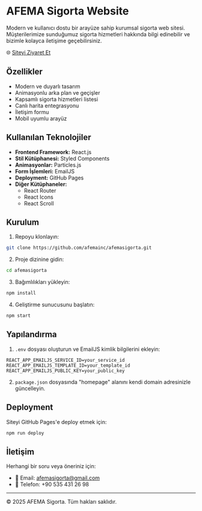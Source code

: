 # AFEMA Sigorta Website

Modern ve kullanıcı dostu bir arayüze sahip kurumsal sigorta web sitesi. Müşterilerimize sunduğumuz sigorta hizmetleri hakkında bilgi edinebilir ve bizimle kolayca iletişime geçebilirsiniz.

🌐 [Siteyi Ziyaret Et](https://afemasigorta.com)

## Özellikler

- Modern ve duyarlı tasarım
- Animasyonlu arka plan ve geçişler
- Kapsamlı sigorta hizmetleri listesi
- Canlı harita entegrasyonu
- İletişim formu
- Mobil uyumlu arayüz

## Kullanılan Teknolojiler

- **Frontend Framework:** React.js
- **Stil Kütüphanesi:** Styled Components
- **Animasyonlar:** Particles.js
- **Form İşlemleri:** EmailJS
- **Deployment:** GitHub Pages
- **Diğer Kütüphaneler:**
  - React Router
  - React Icons
  - React Scroll

## Kurulum

1. Repoyu klonlayın:
```bash
git clone https://github.com/afemainc/afemasigorta.git
```

2. Proje dizinine gidin:
```bash
cd afemasigorta
```

3. Bağımlılıkları yükleyin:
```bash
npm install
```

4. Geliştirme sunucusunu başlatın:
```bash
npm start
```

## Yapılandırma

1. `.env` dosyası oluşturun ve EmailJS kimlik bilgilerini ekleyin:
```
REACT_APP_EMAILJS_SERVICE_ID=your_service_id
REACT_APP_EMAILJS_TEMPLATE_ID=your_template_id
REACT_APP_EMAILJS_PUBLIC_KEY=your_public_key
```

2. `package.json` dosyasında "homepage" alanını kendi domain adresinizle güncelleyin.

## Deployment

Siteyi GitHub Pages'e deploy etmek için:
```bash
npm run deploy
```

## İletişim

Herhangi bir soru veya öneriniz için:
- 📧 Email: afemasigorta@gmail.com
- 📱 Telefon: +90 535 431 26 98


---
© 2025 AFEMA Sigorta. Tüm hakları saklıdır.
